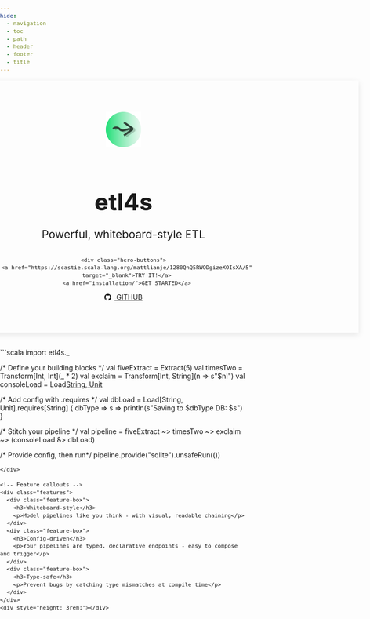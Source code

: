 ```yaml
---
hide:
  - navigation
  - toc
  - path
  - header
  - footer
  - title
---
```


<style>

/* Global overrides */
code,
pre,
pre code,
.md-typeset code,
.md-typeset pre code {
  font-family: "JetBrains Mono", monospace !important;
  font-size: 0.7rem !important;
  line-height: 1.4 !important;
}

/* Completely hide MkDocs top nav bar */
.md-header {
  display: none !important;
}

.md-content, .md-main__inner {
  max-width: 100% !important;
  padding: 0 !important;
  margin: 0 !important;
}

/* Full-width hero wrapper */
.hero-wrapper {
  width: 100vw;
  margin-left: calc(-50vw + 50%);
}

/* Hero banner */
.hero {
  background: var(--md-primary-fg-color);
  color: var(--md-primary-bg-color);
  text-align: center;
  padding: 4rem 1rem;
  box-shadow: 0 4px 12px rgba(0, 0, 0, 0.1);
  animation: fadeIn 0.6s ease-out both;
}
.hero h1 {
  font-size: 3rem;
  margin-bottom: 0.5rem;
}
.hero p {
  font-size: 1.4rem;
  margin-bottom: 2rem;
}
.hero-buttons a {
  display: inline-block;
  margin: 0 0.35rem;
  padding: 0.4rem 1rem;
  font-weight: 500;
  font-size: 0.8rem;
  border-radius: 0.35rem;
  text-decoration: none;
  background: var(--md-accent-fg-color);
  color: var(--md-default-bg-color);
  box-shadow: 0 1px 2px rgba(0, 0, 0, 0.08);
  transition: all 0.2s ease;
}
.hero-buttons a:hover {
  transform: translateY(-2px);
  box-shadow: 0 4px 12px rgba(0, 0, 0, 0.15);
  background: var(--md-accent-fg-color--lighter, #d1c4e9);
  color: var(--md-primary-fg-color);
}

.hero-buttons a.github-btn {
  background: transparent;
  color: #24292e;
  border: 1px solid #ccc;
}

.hero-buttons a.github-btn:hover {
  background: #f6f8fa;
  color: #111;
  border-color: #bbb;
}
.github-icon {
  width: 14px;
  height: 14px;
  fill: currentColor;
  margin-right: 0.4rem;
  vertical-align: middle;
  position: relative;
  top: -0.5px;
}

/* Feature tiles row */
.features {
  display: flex;
  justify-content: center;
  flex-wrap: wrap;
  gap: 2rem;
  margin: 4rem auto;
  max-width: 960px;
  text-align: center;
  padding: 0 2rem;
}
.feature-box {
  flex: 1 1 250px;
  padding: 1rem;
  background: var(--md-default-bg-color);
  border-radius: 0.75rem;
  box-shadow: 0 2px 6px rgba(0, 0, 0, 0.05);
  transition: transform 0.2s;
}
.feature-box:hover {
  transform: translateY(-4px);
}
.feature-box h3 {
  font-size: 1.25rem;
  margin-bottom: 0.5rem;
  color: var(--md-primary-fg-color);
}

/* Fade-in */
@keyframes fadeIn {
  from {
    opacity: 0;
    transform: translateY(-10px);
  }
  to {
    opacity: 1;
    transform: translateY(0);
  }
}

/* Mobile */
@media (max-width: 768px) {
  .hero h1 {
    font-size: 2.2rem;
  }
  .hero p {
    font-size: 1.1rem;
  }
}

@media (max-width: 768px) {
  .hero-buttons {
    display: flex;
    flex-wrap: wrap;
    justify-content: center;
    gap: 0.75rem;
  }

  .hero-buttons a.github-btn {
    width: auto;
    margin: 0.5rem auto 0;
    display: inline-flex;
    justify-content: center;
  }
}

/* Final padding + margin */
html, body, .md-main, .md-main__inner, .md-content, .md-container, main, article {
  margin: 0 !important;
  padding: 0 !important;
  border: 0 !important;
}

body::before,
.md-container::before,
.md-main::before,
.md-main__inner::before,
.md-content::before,
main::before,
article::before {
  display: none !important;
  content: none !important;
}

body {
  scroll-padding-top: 0 !important;
  font-weight: 400;
  -webkit-font-smoothing: antialiased;
  -moz-osx-font-smoothing: grayscale;
}
</style>

<!-- Hero splash full-width -->
<div class="hero-wrapper">
  <div class="hero">
    <img src="assets/etl4s-logo.png" alt="etl4s logo"
         style="height: 72px; margin-bottom: 0.75rem;" />
    <h1>etl4s</h1>
    <p>Powerful, whiteboard-style ETL</p>

    <div class="hero-buttons">
      <a href="https://scastie.scala-lang.org/mattlianje/1280QhQ5RWODgizeXOIsXA/5"
      target="_blank">TRY IT!</a>
      <a href="installation/">GET STARTED</a>
<a href="https://github.com/mattlianje/etl4s" target="_blank" class="github-btn">
  <svg class="github-icon" xmlns="http://www.w3.org/2000/svg" viewBox="0 0 16 16">
    <path fill-rule="evenodd" d="M8 0C3.58 0 0 3.58 0 8c0 3.54 
      2.29 6.53 5.47 7.59.4.07.55-.17.55-.38 
      0-.19-.01-.82-.01-1.49-2.01.37-2.53-.49-2.69-.94-.09-.23-.48-.94-.82-1.13-.28-.15-.68-.52
      -.01-.53.63-.01 1.08.58 1.23.82.72 1.21 
      1.87.87 2.33.66.07-.52.28-.87.51-1.07-1.78
      -.2-3.64-.89-3.64-3.95 0-.87.31-1.59.82-2.15
      -.08-.2-.36-1.02.08-2.12 0 0 .67-.21 
      2.2.82a7.56 7.56 0 012-.27c.68 0 1.36.09 
      2 .27 1.53-1.04 2.2-.82 2.2-.82.44 1.1.16 
      1.92.08 2.12.51.56.82 1.27.82 2.15 0 
      3.07-1.87 3.75-3.65 3.95.29.25.54.73.54 
      1.48 0 1.07-.01 1.93-.01 2.2 0 
      .21.15.46.55.38A8.013 8.013 0 0016 
      8c0-4.42-3.58-8-8-8z"/>
  </svg>
  GITHUB
</a>
    </div>
  </div>
</div>

<div style="max-width: 700px; margin: 2rem auto 0 auto;">
```scala
import etl4s._

/* Define your building blocks */
val fiveExtract = Extract(5)
val timesTwo    = Transform[Int, Int](_ * 2)
val exclaim     = Transform[Int, String](n => s"$n!")
val consoleLoad = Load[String, Unit](println(_))

/* Add config with .requires */
val dbLoad      = Load[String, Unit].requires[String] { dbType => s =>
  println(s"Saving to $dbType DB: $s")
}

/* Stitch your pipeline */
val pipeline =
  fiveExtract ~> timesTwo ~> exclaim ~> (consoleLoad &> dbLoad)

/* Provide config, then run*/
pipeline.provide("sqlite").unsafeRun(())
```
</div>

<!-- Feature callouts -->
<div class="features">
  <div class="feature-box">
    <h3>Whiteboard-style</h3>
    <p>Model pipelines like you think - with visual, readable chaining</p>
  </div>
  <div class="feature-box">
    <h3>Config-driven</h3>
    <p>Your pipelines are typed, declarative endpoints - easy to compose and trigger</p>
  </div>
  <div class="feature-box">
    <h3>Type-safe</h3>
    <p>Prevent bugs by catching type mismatches at compile time</p>
  </div>
</div>
<div style="height: 3rem;"></div>
